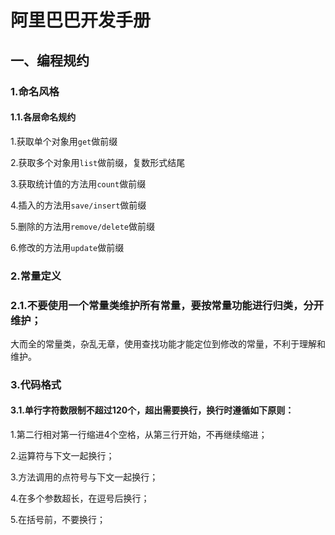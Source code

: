 # 阿里巴巴开发手册
## 一、编程规约
### 1.命名风格
#### 1.1.各层命名规约
1.获取单个对象用`get`做前缀

2.获取多个对象用`list`做前缀，复数形式结尾

3.获取统计值的方法用`count`做前缀

4.插入的方法用`save/insert`做前缀

5.删除的方法用`remove/delete`做前缀

6.修改的方法用`update`做前缀

### 2.常量定义

### 2.1.不要使用一个常量类维护所有常量，要按常量功能进行归类，分开维护；
大而全的常量类，杂乱无章，使用查找功能才能定位到修改的常量，不利于理解和维护。

### 3.代码格式

#### 3.1.单行字符数限制不超过120个，超出需要换行，换行时遵循如下原则：
1.第二行相对第一行缩进4个空格，从第三行开始，不再继续缩进；

2.运算符与下文一起换行；

3.方法调用的点符号与下文一起换行；

4.在多个参数超长，在逗号后换行；

5.在括号前，不要换行；
